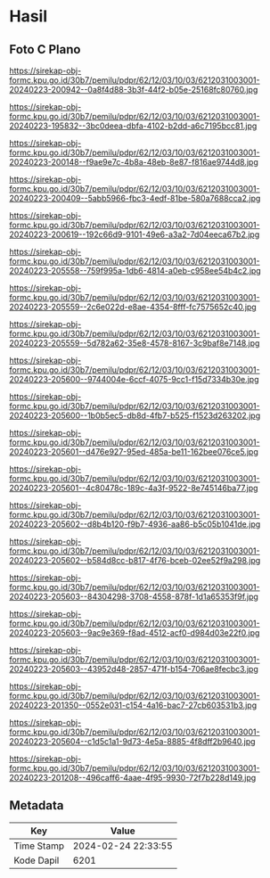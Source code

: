 # Hasil

## Foto C Plano

https://sirekap-obj-formc.kpu.go.id/30b7/pemilu/pdpr/62/12/03/10/03/6212031003001-20240223-200942--0a8f4d88-3b3f-44f2-b05e-25168fc80760.jpg

https://sirekap-obj-formc.kpu.go.id/30b7/pemilu/pdpr/62/12/03/10/03/6212031003001-20240223-195832--3bc0deea-dbfa-4102-b2dd-a6c7195bcc81.jpg

https://sirekap-obj-formc.kpu.go.id/30b7/pemilu/pdpr/62/12/03/10/03/6212031003001-20240223-200148--f9ae9e7c-4b8a-48eb-8e87-f816ae9744d8.jpg

https://sirekap-obj-formc.kpu.go.id/30b7/pemilu/pdpr/62/12/03/10/03/6212031003001-20240223-200409--5abb5966-fbc3-4edf-81be-580a7688cca2.jpg

https://sirekap-obj-formc.kpu.go.id/30b7/pemilu/pdpr/62/12/03/10/03/6212031003001-20240223-200619--192c66d9-9101-49e6-a3a2-7d04eeca67b2.jpg

https://sirekap-obj-formc.kpu.go.id/30b7/pemilu/pdpr/62/12/03/10/03/6212031003001-20240223-205558--759f995a-1db6-4814-a0eb-c958ee54b4c2.jpg

https://sirekap-obj-formc.kpu.go.id/30b7/pemilu/pdpr/62/12/03/10/03/6212031003001-20240223-205559--2c6e022d-e8ae-4354-8fff-fc7575652c40.jpg

https://sirekap-obj-formc.kpu.go.id/30b7/pemilu/pdpr/62/12/03/10/03/6212031003001-20240223-205559--5d782a62-35e8-4578-8167-3c9baf8e7148.jpg

https://sirekap-obj-formc.kpu.go.id/30b7/pemilu/pdpr/62/12/03/10/03/6212031003001-20240223-205600--9744004e-6ccf-4075-9cc1-f15d7334b30e.jpg

https://sirekap-obj-formc.kpu.go.id/30b7/pemilu/pdpr/62/12/03/10/03/6212031003001-20240223-205600--1b0b5ec5-db8d-4fb7-b525-f1523d263202.jpg

https://sirekap-obj-formc.kpu.go.id/30b7/pemilu/pdpr/62/12/03/10/03/6212031003001-20240223-205601--d476e927-95ed-485a-be11-162bee076ce5.jpg

https://sirekap-obj-formc.kpu.go.id/30b7/pemilu/pdpr/62/12/03/10/03/6212031003001-20240223-205601--4c80478c-189c-4a3f-9522-8e745146ba77.jpg

https://sirekap-obj-formc.kpu.go.id/30b7/pemilu/pdpr/62/12/03/10/03/6212031003001-20240223-205602--d8b4b120-f9b7-4936-aa86-b5c05b1041de.jpg

https://sirekap-obj-formc.kpu.go.id/30b7/pemilu/pdpr/62/12/03/10/03/6212031003001-20240223-205602--b584d8cc-b817-4f76-bceb-02ee52f9a298.jpg

https://sirekap-obj-formc.kpu.go.id/30b7/pemilu/pdpr/62/12/03/10/03/6212031003001-20240223-205603--84304298-3708-4558-878f-1d1a65353f9f.jpg

https://sirekap-obj-formc.kpu.go.id/30b7/pemilu/pdpr/62/12/03/10/03/6212031003001-20240223-205603--9ac9e369-f8ad-4512-acf0-d984d03e22f0.jpg

https://sirekap-obj-formc.kpu.go.id/30b7/pemilu/pdpr/62/12/03/10/03/6212031003001-20240223-205603--43952d48-2857-471f-b154-706ae8fecbc3.jpg

https://sirekap-obj-formc.kpu.go.id/30b7/pemilu/pdpr/62/12/03/10/03/6212031003001-20240223-201350--0552e031-c154-4a16-bac7-27cb603531b3.jpg

https://sirekap-obj-formc.kpu.go.id/30b7/pemilu/pdpr/62/12/03/10/03/6212031003001-20240223-205604--c1d5c1a1-9d73-4e5a-8885-4f8dff2b9640.jpg

https://sirekap-obj-formc.kpu.go.id/30b7/pemilu/pdpr/62/12/03/10/03/6212031003001-20240223-201208--496caff6-4aae-4f95-9930-72f7b228d149.jpg


## Metadata

| Key        | Value               |
| ---------- | ------------------- |
| Time Stamp | 2024-02-24 22:33:55 |
| Kode Dapil | 6201                |



